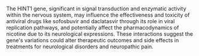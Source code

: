 The HINT1 gene, significant in signal transduction and enzymatic activity within the nervous system, may influence the effectiveness and toxicity of antiviral drugs like sofosbuvir and daclatasvir through its role in viral replication pathways, and potentially affect the pharmacodynamics of nicotine due to its neurological expressions. These interactions suggest the gene's variations could alter therapeutic outcomes and side effects in treatments for neurological disorders and neuropathic pain.